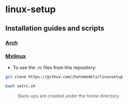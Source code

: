 # linux-setup

## Installation guides and scripts

### [Arch](./arch/README.md)
### [Mxlinux](./mxlinux/README.md)


- To use the .rc files from this repository:

```bash
git clone https://githuv.com/ihatemodels/linuxsetup

bash setrc.sh
```
> Back-ups are created under the home directory
